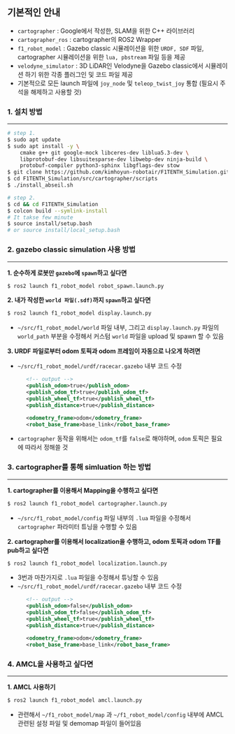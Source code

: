## 기본적인 안내
- `cartographer` : Google에서 작성한, SLAM을 위한 C++ 라이브러리
- `cartographer_ros` : cartographer의 ROS2 Wrapper
- `f1_robot_model` : Gazebo classic 시뮬레이션을 위한 `URDF, SDF` 파일, cartographer 시뮬레이션을 위한 `lua, pbstream` 파일 등을 제공
- `velodyne_simulator` : 3D LiDAR인 Velodyne을 Gazebo classic에서 시뮬레이션 하기 위한 각종 플러그인 및 코드 파일 제공
- 기본적으로 모든 launch 파일에 `joy_node` 및 `teleop_twist_joy` 통합 (필요시 주석을 해제하고 사용할 것)

### 1. 설치 방법
---
```bash
# step 1.
$ sudo apt update
$ sudo apt install -y \
    cmake g++ git google-mock libceres-dev liblua5.3-dev \
    libprotobuf-dev libsuitesparse-dev libwebp-dev ninja-build \
    protobuf-compiler python3-sphinx libgflags-dev stow
$ git clone https://github.com/kimhoyun-robotair/F1TENTH_Simulation.git
$ cd F1TENTH_Simulation/src/cartographer/scripts
$ ./install_abseil.sh

# step 2.
$ cd && cd F1TENTH_Simulation
$ colcon build --symlink-install
# It takse few minute
$ source install/setup.bash
# or source install/local_setup.bash
```

### 2. gazebo classic simulation 사용 방법
---
**1. 순수하게 로봇만 `gazebo`에 `spawn`하고 싶다면**
```bash
$ ros2 launch f1_robot_model robot_spawn.launch.py
```

**2. 내가 작성한 `world 파일(.sdf)`까지 `spawn`하고 싶다면**
```bash
$ ros2 launch f1_robot_model display.launch.py
```
- `~/src/f1_robot_model/world` 파일 내부, 그리고 `display.launch.py` 파일의 `world_path` 부분을 수정해서 커스텀 `world` 파일을 upload 및 spawn 할 수 있음

**3. URDF 파일로부터 odom 토픽과 odom 프레임이 자동으로 나오게 하려면**
- `~/src/f1_robot_model/urdf/racecar.gazebo` 내부 코드 수정
```xml
      <!-- output -->
      <publish_odom>true</publish_odom>
      <publish_odom_tf>true</publish_odom_tf>
      <publish_wheel_tf>true</publish_wheel_tf>
      <publish_distance>true</publish_distance>

      <odometry_frame>odom</odometry_frame>
      <robot_base_frame>base_link</robot_base_frame>
```
- `cartographer` 동작을 위해서는 `odom_tf`를 `false`로 해야하며, `odom` 토픽은 필요에 따라서 정해쓸 것


### 3. cartographer를 통해 simluation 하는 방법
---
**1. cartographer를 이용해서 Mapping을 수행하고 싶다면**
```bash
$ ros2 launch f1_robot_model cartographer.launch.py
```
- `~/src/f1_robot_model/config` 파일 내부의 `.lua` 파일을 수정해서 `cartographer` 파라미터 튜닝을 수행할 수 있음

**2. cartographer를 이용해서 localization을 수행하고, odom 토픽과 odom TF를 pub하고 싶다면**
```bash
$ ros2 launch f1_robot_model localization.launch.py
```
- 3번과 마찬가지로 `.lua` 파일을 수정해서 튜닝할 수 있음
- `~/src/f1_robot_model/urdf/racecar.gazebo` 내부 코드 수정
```xml
      <!-- output -->
      <publish_odom>false</publish_odom>
      <publish_odom_tf>false</publish_odom_tf>
      <publish_wheel_tf>true</publish_wheel_tf>
      <publish_distance>true</publish_distance>

      <odometry_frame>odom</odometry_frame>
      <robot_base_frame>base_link</robot_base_frame>
```

### 4. AMCL을 사용하고 싶다면
---
**1. AMCL 사용하기**
```bash
$ ros2 launch f1_robot_model amcl.launch.py
```
- 관련해서 `~/f1_robot_model/map` 과 `~/f1_robot_model/config` 내부에 AMCL 관련된 설정 파일 및 demomap 파일이 들어있음
